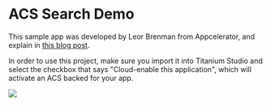 # ACS Search Demo

This sample app was developed by Leor Brenman from Appcelerator, and explain in [this blog post](http://www.appcelerator.com/blog/2014/08/implementing-recent-history-in-your-appcelerator-apps).

In order to use this project, make sure you import it into Titanium Studio and select the checkbox that says "Cloud-enable this application", which will activate an ACS backed for your app. 

![](http://drops.ricardoalcocer.com/drops/leor_acs_search_history_4x-m08jmzQl7I.png)